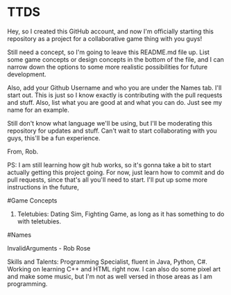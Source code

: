 # TTDS
Hey, so I created this GitHub account, and now I'm officially starting this repository as a 
project for a collaborative game thing with you guys!

Still need a concept, so I'm going to leave this README.md file up. List some game concepts or design
concepts in the bottom of the file, and I can narrow down the options to some more realistic
possibilities for future development.

Also, add your Github Username and who you are under the Names tab. I'll start out. This is just so
I know exactly is contributing with the pull requests and stuff. Also, list what you are good at and
what you can do. Just see my name for an example.

Still don't know what language we'll be using, but I'll be moderating this repository for updates and
stuff. Can't wait to start collaborating with you guys, this'll be a fun experience. 

   From, Rob.
 
PS: I am still learning how git hub works, so it's gonna take a bit to start actually getting this project
going. For now, just learn how to commit and do pull requests, since that's all you'll need to start. I'll
put up some more instructions in the future,

#Game Concepts

   1) Teletubies: Dating Sim, Fighting Game, as long as it has something to do with teletubies.

#Names

   InvalidArguments - Rob Rose
   
   Skills and Talents: Programming Specialist, fluent in Java, Python, C#. Working on learning
   C++ and HTML right now. I can also do some pixel art and make some music, but I'm not as well
   versed in those areas as I am programming.
